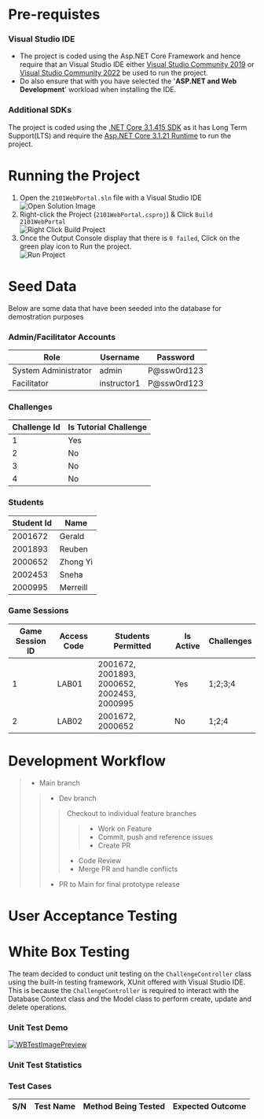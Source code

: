 # Pre-requistes
### Visual Studio IDE
* The project is coded using the Asp.NET Core Framework and hence require that an Visual Studio IDE either [Visual Studio Community 2019](https://visualstudio.microsoft.com/downloads/) or [Visual Studio Community 2022](https://visualstudio.microsoft.com/downloads/) be used to run the project. 
* Do also ensure that with you have selected the '**ASP.NET and Web Development**' workload when installing the IDE.  

### Additional SDKs
The project is coded using the [.NET Core 3.1.415 SDK](https://dotnet.microsoft.com/download/dotnet/thank-you/sdk-3.1.415-windows-x64-installer) as it has Long Term Support(LTS) and require the [Asp.NET Core 3.1.21 Runtime](https://dotnet.microsoft.com/download/dotnet/thank-you/runtime-aspnetcore-3.1.21-windows-x64-installer) to run the project.

# Running the Project
1. Open the `2101WebPortal.sln` file with a Visual Studio IDE
<br />![Open Solution Image](https://res.cloudinary.com/dj6afbyih/image/upload/v1637216507/ict1004/odkv89lttlexndkhxexd.jpg)
2. Right-click the Project (`2101WebPortal.csproj`) & Click `Build 2101WebPortal`
<br />![Right Click Build Project](https://res.cloudinary.com/dj6afbyih/image/upload/v1637216507/ict1004/odkv89lttlexndkhxexd.jpg) 
3. Once the Output Console display that there is `0 failed`, Click on the green play icon to Run the project.
<br />![Run Project](https://res.cloudinary.com/dj6afbyih/image/upload/v1637216507/ict1004/odkv89lttlexndkhxexd.jpg)

# Seed Data
Below are some data that have been seeded into the database for demostration purposes

### Admin/Facilitator Accounts
| Role                 | Username    | Password    |
| -------------------- | ----------- | ----------- |
| System Administrator | admin       | P@ssw0rd123 |
| Facilitator          | instructor1 | P@ssw0rd123 |

### Challenges
| Challenge Id | Is Tutorial Challenge |
| ------------ | --------------------- |
| 1            | Yes                   |
| 2            | No                    |
| 3            | No                    |
| 4            | No                    |

### Students
| Student Id | Name                     |
| ---------- | ------------------------ |
| 2001672    | Gerald                   |
| 2001893    | Reuben                   |
| 2000652    | Zhong Yi                 |
| 2002453    | Sneha                    |
| 2000995    | Merreill                 |

### Game Sessions
| Game Session ID | Access Code | Students Permitted                          | Is Active | Challenges |
| --------------- | ----------- | --------------------------------------------| --------- | ---------- |
| 1               | LAB01       | 2001672, 2001893, 2000652, 2002453, 2000995 | Yes       | 1;2;3;4    |
| 2               | LAB02       | 2001672, 2000652                            | No        | 1;2;4      |

# Development Workflow

> + Main branch
>> + Dev branch
>>> Checkout to individual feature branches
>>>> + Work on Feature
>>>> + Commit, push and reference issues
>>>> + Create PR
>>> + Code Review
>>> + Merge PR and handle conflicts
>> + PR to Main for final prototype release
# User Acceptance Testing

# White Box Testing
The team decided to conduct unit testing on the `ChallengeController` class using the built-in testing framework, XUnit offered with Visual Studio IDE. This is because the `ChallengeController` is required to interact with the Database Context class and the Model class to perform create, update and delete operations.

### Unit Test Demo
[![WBTestImagePreview](https://res.cloudinary.com/dj6afbyih/image/upload/v1638017614/ict1004/Screenshot_2021-11-27_at_20.53.09_kdpfxz.png)](https://www.youtube.com/watch?v=X7RzZ7VLnlQ "ICT2X01 P3-3 White Box Testing")

### Unit Test Statistics

### Test Cases
| S/N | Test Name                                                               | Method Being Tested | Expected Outcome |
| --- | ----------------------------------------------------------------------- | ------------------- | ---------------- |
